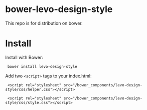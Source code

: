 # bower-levo-design-style
This repo is for distribution on bower.



# Install

Install with Bower:

  ``` bower install levo-design-style```

Add two ```<script>``` tags to your index.html:

  ``` <script rel="stylesheet" src="/bower_components/levo-design-style/css/helper.css"></script>```
  
  ``` <script rel="stylesheet" src="/bower_components/levo-design-style/css/style.css"></script>```




